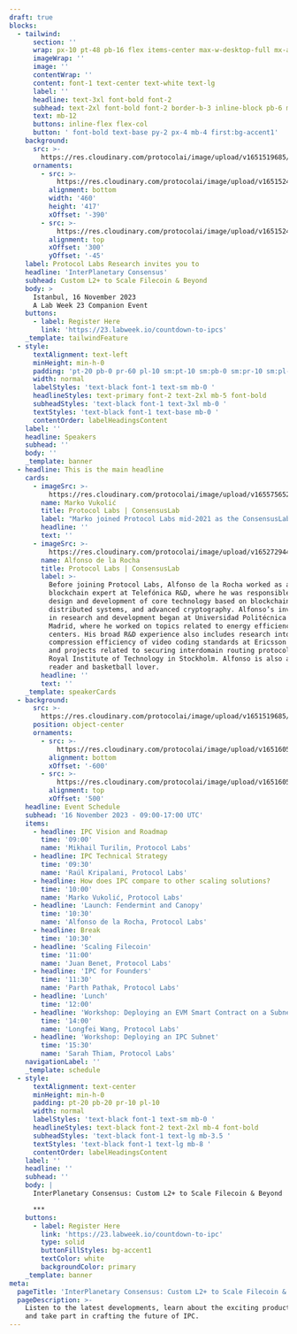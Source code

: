 ```yaml
---
draft: true
blocks:
  - tailwind:
      section: ''
      wrap: px-10 pt-48 pb-16 flex items-center max-w-desktop-full mx-auto
      imageWrap: ''
      image: ''
      contentWrap: ''
      content: font-1 text-center text-white text-lg
      label: ''
      headline: text-3xl font-bold font-2
      subhead: text-2xl font-bold font-2 border-b-3 inline-block pb-6 mb-16
      text: mb-12
      buttons: inline-flex flex-col
      button: ' font-bold text-base py-2 px-4 mb-4 first:bg-accent1'
    background:
      src: >-
        https://res.cloudinary.com/protocolai/image/upload/v1651519685/consensus-factory/hero_bg_gocqtx.png
      ornaments:
        - src: >-
            https://res.cloudinary.com/protocolai/image/upload/v1651524196/consensus-factory/hero-ornament-left_lvldlf.svg
          alignment: bottom
          width: '460'
          height: '417'
          xOffset: '-390'
        - src: >-
            https://res.cloudinary.com/protocolai/image/upload/v1651524200/consensus-factory/hero-ornament-right_dhqhk7.svg
          alignment: top
          xOffset: '300'
          yOffset: '-45'
    label: Protocol Labs Research invites you to
    headline: 'InterPlanetary Consensus'
    subhead: Custom L2+ to Scale Filecoin & Beyond
    body: >
      Istanbul, 16 November 2023
      A Lab Week 23 Companion Event
    buttons:
      - label: Register Here
        link: 'https://23.labweek.io/countdown-to-ipcs'
    _template: tailwindFeature
  - style:
      textAlignment: text-left
      minHeight: min-h-0
      padding: 'pt-20 pb-0 pr-60 pl-10 sm:pt-10 sm:pb-0 sm:pr-10 sm:pl-10'
      width: normal
      labelStyles: 'text-black font-1 text-sm mb-0 '
      headlineStyles: text-primary font-2 text-2xl mb-5 font-bold
      subheadStyles: 'text-black font-1 text-3xl mb-0 '
      textStyles: 'text-black font-1 text-base mb-0 '
      contentOrder: labelHeadingsContent
    label: ''
    headline: Speakers
    subhead: ''
    body: ''
    _template: banner
  - headline: This is the main headline
    cards:
      - imageSrc: >-
          https://res.cloudinary.com/protocolai/image/upload/v1655756520/consensus-factory/marko_vukoli_he2xhv.png
        name: Marko Vukolić
        title: Protocol Labs | ConsensusLab
        label: "Marko joined Protocol Labs mid-2021 as the ConsensusLab lead. Prior to this he was a Principal Research Staff Member in\_IBM Research Zurich, where he worked from 2015-2021 and earlier as a PostDoc (2008-2010). Marko obtained a Doctor of Science (PhD) degree in Distributed Systems from EPFL in the\_Distributed Programming Laboratory (LPD)\_in 2008. Prior to his PhD, Marko graduated from the\_EPFL Doctoral School in Computer and Communication Sciences\_in 2003 and obtained a dipl.ing. degree in Electrical Engineering (Telecommunications) from the\_School of Electrical Engineering, University of Belgrade, in 2001. Marko’s main research interest is in decentralized systems, that is in distributed systems that span multiple administrative and trust domains (e.g., permissionless and permissioned blockchain systems)."
        headline: ''
        text: ''
      - imageSrc: >-
          https://res.cloudinary.com/protocolai/image/upload/v1652729448/consensus-factory/Alfonso_de_la_Rocha_IOHK_prxwmd.png
        name: Alfonso de la Rocha
        title: Protocol Labs | ConsensusLab
        label: >-
          Before joining Protocol Labs, Alfonso de la Rocha worked as a
          blockchain expert at Telefónica R&D, where he was responsible for the
          design and development of core technology based on blockchains,
          distributed systems, and advanced cryptography. Alfonso’s involvement
          in research and development began at Universidad Politécnica de
          Madrid, where he worked on topics related to energy efficiency in data
          centers. His broad R&D experience also includes research into the
          compression efficiency of video coding standards at Ericsson Research
          and projects related to securing interdomain routing protocols at KTH
          Royal Institute of Technology in Stockholm. Alfonso is also an avid
          reader and basketball lover.
        headline: ''
        text: ''
    _template: speakerCards
  - background:
      src: >-
        https://res.cloudinary.com/protocolai/image/upload/v1651519685/consensus-factory/hero_bg_gocqtx.png
      position: object-center
      ornaments:
        - src: >-
            https://res.cloudinary.com/protocolai/image/upload/v1651605746/consensus-factory/event-ornament-bottom_m9sjeg.svg
          alignment: bottom
          xOffset: '-600'
        - src: >-
            https://res.cloudinary.com/protocolai/image/upload/v1651605750/consensus-factory/event-ornament-top_s0gkrv.svg
          alignment: top
          xOffset: '500'
    headline: Event Schedule
    subhead: '16 November 2023 - 09:00-17:00 UTC'
    items:
      - headline: IPC Vision and Roadmap
        time: '09:00'
        name: 'Mikhail Turilin, Protocol Labs'
      - headline: IPC Technical Strategy
        time: '09:30'
        name: 'Raúl Kripalani, Protocol Labs'
      - headline: How does IPC compare to other scaling solutions?
        time: '10:00'
        name: 'Marko Vukolić, Protocol Labs'
      - headline: 'Launch: Fendermint and Canopy'
        time: '10:30'
        name: 'Alfonso de la Rocha, Protocol Labs'
      - headline: Break
        time: '10:30'
      - headline: 'Scaling Filecoin'
        time: '11:00'
        name: 'Juan Benet, Protocol Labs'
      - headline: 'IPC for Founders'
        time: '11:30'
        name: 'Parth Pathak, Protocol Labs'
      - headline: 'Lunch'
        time: '12:00'
      - headline: 'Workshop: Deploying an EVM Smart Contract on a Subnet'
        time: '14:00'
        name: 'Longfei Wang, Protocol Labs'
      - headline: 'Workshop: Deploying an IPC Subnet'
        time: '15:30'
        name: 'Sarah Thiam, Protocol Labs'        
    navigationLabel: ''
    _template: schedule
  - style:
      textAlignment: text-center
      minHeight: min-h-0
      padding: pt-20 pb-20 pr-10 pl-10
      width: normal
      labelStyles: 'text-black font-1 text-sm mb-0 '
      headlineStyles: text-black font-2 text-2xl mb-4 font-bold
      subheadStyles: 'text-black font-1 text-lg mb-3.5 '
      textStyles: 'text-black font-1 text-lg mb-8 '
      contentOrder: labelHeadingsContent
    label: ''
    headline: ''
    subhead: ''
    body: |
      InterPlanetary Consensus: Custom L2+ to Scale Filecoin & Beyond

      ***
    buttons:
      - label: Register Here
        link: 'https://23.labweek.io/countdown-to-ipc'
        type: solid
        buttonFillStyles: bg-accent1
        textColor: white
        backgroundColor: primary
    _template: banner
meta:
  pageTitle: 'InterPlanetary Consensus: Custom L2+ to Scale Filecoin & Beyond'
  pageDescription: >-
    Listen to the latest developments, learn about the exciting products built on it, 
    and take part in crafting the future of IPC.
---
```


